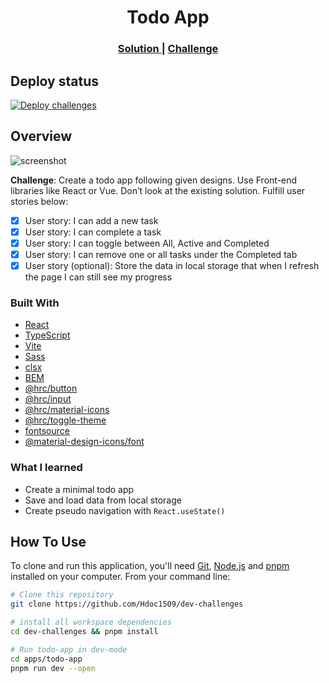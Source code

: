 <h1 align="center">Todo App</h1>

<div align="center">
  <h3>
    <a href="https://hdoc1509.github.io/dev-challenges/legacy/todo-app/">
      Solution
    </a>
    <span> | </span>
    <a href="https://legacy.devchallenges.io/challenges/hH6PbOHBdPm6otzw2De5">
      Challenge
    </a>
  </h3>
</div>

## Deploy status

[![Deploy challenges](https://github.com/Hdoc1509/dev-challenges/actions/workflows/deploy.yml/badge.svg)](https://github.com/Hdoc1509/dev-challenges/actions/workflows/deploy.yml)

## Overview

![screenshot](https://github.com/Hdoc1509/dev-challenges/assets/72316111/e05c90cb-a4c8-4fdf-9fae-8e7dbd84d58f)

**Challenge**: Create a todo app following given designs. Use Front-end libraries like React or Vue. Don’t look at the existing solution. Fulfill user stories below:

- [x] User story: I can add a new task
- [x] User story: I can complete a task
- [x] User story: I can toggle between All, Active and Completed
- [x] User story: I can remove one or all tasks under the Completed tab
- [x] User story (optional): Store the data in local storage that when I refresh the page I can still see my progress

### Built With

- [React](https://reactjs.dev/)
- [TypeScript](https://www.typescriptlang.org/)
- [Vite](https://vitejs.dev/)
- [Sass](https://sass-lang.com/)
- [clsx](https://github.com/lukeed/clsx)
- [BEM](https://getbem.com/)
- [@hrc/button](https://hdoc1509.github.io/hrc/packages/button/)
- [@hrc/input](https://hdoc1509.github.io/hrc/packages/input/)
- [@hrc/material-icons](https://hdoc1509.github.io/hrc/packages/material-icons/)
- [@hrc/toggle-theme](https://hdoc1509.github.io/hrc/packages/toggle-theme/)
- [fontsource](https://fontsource.org/)
- [@material-design-icons/font](https://marella.me/material-design-icons/demo/font/)

### What I learned

- Create a minimal todo app
- Save and load data from local storage
- Create pseudo navigation with `React.useState()`

## How To Use

To clone and run this application, you'll need [Git](https://git-scm.com), [Node.js](https://nodejs.org/en/download/) and [pnpm](https://pnpm.io/installation) installed on your computer. From your command line:

```bash
# Clone this repository
git clone https://github.com/Hdoc1509/dev-challenges

# install all workspace dependencies
cd dev-challenges && pnpm install

# Run todo-app in dev-mode
cd apps/todo-app
pnpm run dev --open
```
